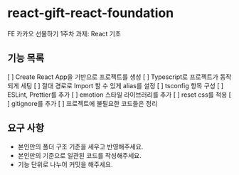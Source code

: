 # react-gift-react-foundation

FE 카카오 선물하기 1주차 과제: React 기초

## 기능 목록

[ ] Create React App을 기반으로 프로젝트를 생성
[ ] Typescript로 프로젝트가 동작되게 세팅
[ ] 절대 경로로 Import 할 수 있게 alias를 설정
[ ] tsconfig 항목 구성
[ ] ESLint, Prettier를 추가
[ ] emotion 스타일 라이브러리를 추가
[ ] reset css를 적용
[ ] gitignore를 추가
[ ] 프로젝트에 불필요한 코드들은 정리

## 요구 사항

- 본인만의 폴더 구조 기준을 세우고 반영해주세요.
- 본인만의 기준으로 일관된 코드를 작성해주세요.
- 기능 단위로 나누어 커밋을 해주세요.
